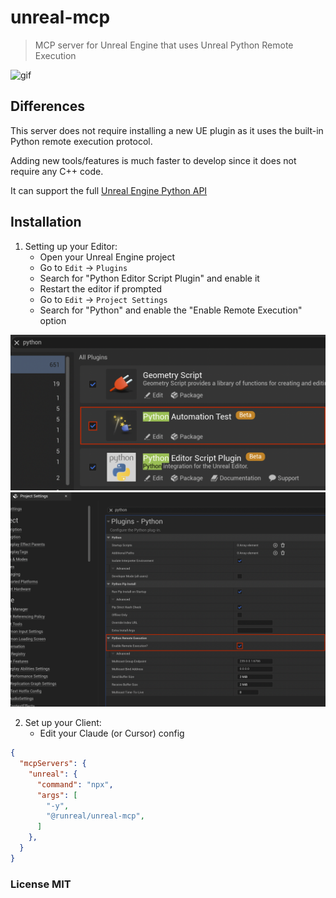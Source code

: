 # unreal-mcp
> MCP server for Unreal Engine that uses Unreal Python Remote Execution


![gif](./mcp.gif)

## Differences

This server does not require installing a new UE plugin as it uses the built-in Python remote execution protocol.

Adding new tools/features is much faster to develop since it does not require any C++ code.

It can support the full [Unreal Engine Python API](https://dev.epicgames.com/documentation/en-us/unreal-engine/python-api)

## Installation


1. Setting up your Editor:
   - Open your Unreal Engine project
   - Go to `Edit` -> `Plugins`
   - Search for "Python Editor Script Plugin" and enable it
   - Restart the editor if prompted
   - Go to `Edit` -> `Project Settings` 
   - Search for "Python" and enable the "Enable Remote Execution" option

  ![enable plugin](./img1.png)
  ![enable remote execution](./img2.png)

2. Set up your Client:
   - Edit your Claude (or Cursor) config
```json
{
  "mcpServers": {
    "unreal": {
      "command": "npx",
      "args": [
        "-y",
        "@runreal/unreal-mcp",
      ]
    },
  }
}
```


### License MIT
